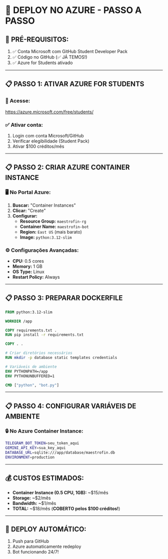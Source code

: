 # 🔷 DEPLOY NO AZURE - PASSO A PASSO

## 🎯 **PRÉ-REQUISITOS:**
1. ✅ Conta Microsoft com GitHub Student Developer Pack
2. ✅ Código no GitHub (✅ JÁ TEMOS!)
3. ✅ Azure for Students ativado

---

## 📋 **PASSO 1: ATIVAR AZURE FOR STUDENTS**

### **🔗 Acesse:**
https://azure.microsoft.com/free/students/

### **✅ Ativar conta:**
1. Login com conta Microsoft/GitHub
2. Verificar elegibilidade (Student Pack)
3. Ativar $100 créditos/mês

---

## 📋 **PASSO 2: CRIAR AZURE CONTAINER INSTANCE**

### **🖥️ No Portal Azure:**
1. **Buscar:** "Container Instances" 
2. **Clicar:** "Create"
3. **Configurar:**
   - **Resource Group:** `maestrofin-rg`
   - **Container Name:** `maestrofin-bot`
   - **Region:** `East US` (mais barato)
   - **Image:** `python:3.12-slim`

### **⚙️ Configurações Avançadas:**
- **CPU:** 0.5 cores
- **Memory:** 1 GB
- **OS Type:** Linux
- **Restart Policy:** Always

---

## 📋 **PASSO 3: PREPARAR DOCKERFILE**

```dockerfile
FROM python:3.12-slim

WORKDIR /app

COPY requirements.txt .
RUN pip install -r requirements.txt

COPY . .

# Criar diretórios necessários
RUN mkdir -p database static templates credentials

# Variáveis de ambiente
ENV PYTHONPATH=/app
ENV PYTHONUNBUFFERED=1

CMD ["python", "bot.py"]
```

---

## 📋 **PASSO 4: CONFIGURAR VARIÁVEIS DE AMBIENTE**

### **🔒 No Azure Container Instance:**
```bash
TELEGRAM_BOT_TOKEN=seu_token_aqui
GEMINI_API_KEY=sua_key_aqui
DATABASE_URL=sqlite:///app/database/maestrofin.db
ENVIRONMENT=production
```

---

## 💰 **CUSTOS ESTIMADOS:**
- **Container Instance (0.5 CPU, 1GB):** ~$15/mês
- **Storage:** ~$2/mês  
- **Bandwidth:** ~$1/mês
- **TOTAL:** ~$18/mês (**COBERTO pelos $100 créditos!**)

---

## 🚀 **DEPLOY AUTOMÁTICO:**
1. Push para GitHub
2. Azure automaticamente redeploy
3. Bot funcionando 24/7!
